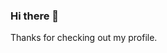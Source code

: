 ### Hi there 👋

<!--
**wise4rmgod/wise4rmgod** is a ✨ _special_ ✨ repository because its `README.md` (this file) appears on your GitHub profile.

Here are some ideas to get you started:

My name is Nwokocha Wisdom Maduabuchi. I'm an Android Engineer at Savics
- 🔭 I’m currently working on all things mobile 
- 🌱 I’m currently learning Flutter and SwiftUI
- 👯 I’m looking to collaborate on Android,IOS and Flutter projects
- 🤔 I’m looking for help with ...
- 💬 Ask me about ...
- 📫 How to reach me: Twitter,LinkedIn
- 😄 Pronouns: ...
- ⚡ Fun fact: am a comedian, I love football, music and movies
-->

Thanks for checking out my profile.
